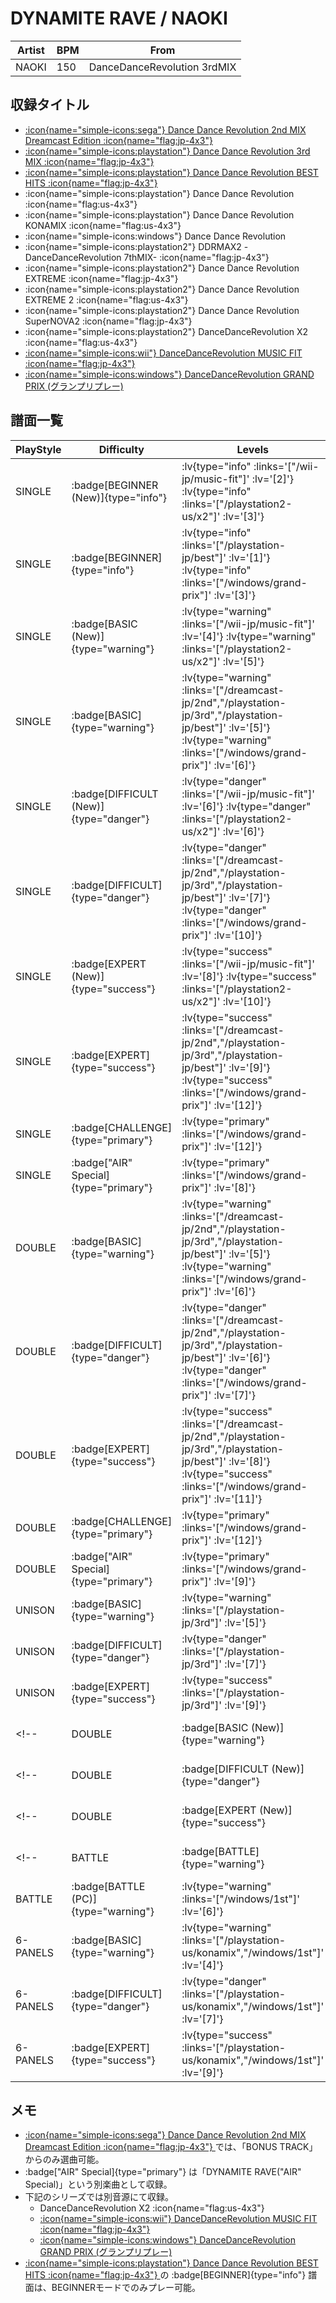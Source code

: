 # DYNAMITE RAVE / NAOKI

|Artist|BPM|From|
|------|---|----|
|NAOKI|150|DanceDanceRevolution 3rdMIX|

## 収録タイトル

- [ :icon{name="simple-icons:sega"} Dance Dance Revolution 2nd MIX Dreamcast Edition :icon{name="flag:jp-4x3"} ](/dreamcast-jp/2nd)
- [ :icon{name="simple-icons:playstation"} Dance Dance Revolution 3rd MIX :icon{name="flag:jp-4x3"} ](/playstation-jp/3rd)
- [ :icon{name="simple-icons:playstation"} Dance Dance Revolution BEST HITS :icon{name="flag:jp-4x3"} ](/playstation-jp/best)
- :icon{name="simple-icons:playstation"} Dance Dance Revolution :icon{name="flag:us-4x3"}
- :icon{name="simple-icons:playstation"} Dance Dance Revolution KONAMIX :icon{name="flag:us-4x3"}
- :icon{name="simple-icons:windows"} Dance Dance Revolution
- :icon{name="simple-icons:playstation2"} DDRMAX2 -DanceDanceRevolution 7thMIX- :icon{name="flag:jp-4x3"}
- :icon{name="simple-icons:playstation2"} Dance Dance Revolution EXTREME :icon{name="flag:jp-4x3"}
- :icon{name="simple-icons:playstation2"} Dance Dance Revolution EXTREME 2 :icon{name="flag:us-4x3"}
- :icon{name="simple-icons:playstation2"} Dance Dance Revolution SuperNOVA2 :icon{name="flag:jp-4x3"}
- :icon{name="simple-icons:playstation2"} DanceDanceRevolution X2 :icon{name="flag:us-4x3"}
- [ :icon{name="simple-icons:wii"} DanceDanceRevolution MUSIC FIT :icon{name="flag:jp-4x3"} ](/wii-jp/music-fit)
- [ :icon{name="simple-icons:windows"} DanceDanceRevolution GRAND PRIX (グランプリプレー)](/windows/grand-prix)

## 譜面一覧

|PlayStyle|Difficulty|Levels|Notes|Movie|
|---------|----------|------|-----|-----|
|SINGLE| :badge[BEGINNER (New)]{type="info"} | :lv{type="info" :links='["/wii-jp/music-fit"]' :lv='[2]'}  :lv{type="info" :links='["/playstation2-us/x2"]' :lv='[3]'} |70/0||
|SINGLE| :badge[BEGINNER]{type="info"} | :lv{type="info" :links='["/playstation-jp/best"]' :lv='[1]'}  :lv{type="info" :links='["/windows/grand-prix"]' :lv='[3]'} |110/0||
|SINGLE| :badge[BASIC (New)]{type="warning"} | :lv{type="warning" :links='["/wii-jp/music-fit"]' :lv='[4]'}  :lv{type="warning" :links='["/playstation2-us/x2"]' :lv='[5]'} |129/0||
|SINGLE| :badge[BASIC]{type="warning"} | :lv{type="warning" :links='["/dreamcast-jp/2nd","/playstation-jp/3rd","/playstation-jp/best"]' :lv='[5]'}  :lv{type="warning" :links='["/windows/grand-prix"]' :lv='[6]'} |188/0||
|SINGLE| :badge[DIFFICULT (New)]{type="danger"} | :lv{type="danger" :links='["/wii-jp/music-fit"]' :lv='[6]'}  :lv{type="danger" :links='["/playstation2-us/x2"]' :lv='[6]'} |217/4||
|SINGLE| :badge[DIFFICULT]{type="danger"} | :lv{type="danger" :links='["/dreamcast-jp/2nd","/playstation-jp/3rd","/playstation-jp/best"]' :lv='[7]'}  :lv{type="danger" :links='["/windows/grand-prix"]' :lv='[10]'} |269/0||
|SINGLE| :badge[EXPERT (New)]{type="success"} | :lv{type="success" :links='["/wii-jp/music-fit"]' :lv='[8]'}  :lv{type="success" :links='["/playstation2-us/x2"]' :lv='[10]'} |304/6||
|SINGLE| :badge[EXPERT]{type="success"} | :lv{type="success" :links='["/dreamcast-jp/2nd","/playstation-jp/3rd","/playstation-jp/best"]' :lv='[9]'} :lv{type="success" :links='["/windows/grand-prix"]' :lv='[12]'} |398/0||
|SINGLE| :badge[CHALLENGE]{type="primary"} | :lv{type="primary" :links='["/windows/grand-prix"]' :lv='[12]'} |362/6||
|SINGLE| :badge["AIR" Special]{type="primary"} | :lv{type="primary" :links='["/windows/grand-prix"]' :lv='[8]'} |217/0||
|DOUBLE| :badge[BASIC]{type="warning"} | :lv{type="warning" :links='["/dreamcast-jp/2nd","/playstation-jp/3rd","/playstation-jp/best"]' :lv='[5]'}  :lv{type="warning" :links='["/windows/grand-prix"]' :lv='[6]'} |217/0||
|DOUBLE| :badge[DIFFICULT]{type="danger"} | :lv{type="danger" :links='["/dreamcast-jp/2nd","/playstation-jp/3rd","/playstation-jp/best"]' :lv='[6]'}  :lv{type="danger" :links='["/windows/grand-prix"]' :lv='[7]'} |250/0||
|DOUBLE| :badge[EXPERT]{type="success"} | :lv{type="success" :links='["/dreamcast-jp/2nd","/playstation-jp/3rd","/playstation-jp/best"]' :lv='[8]'}  :lv{type="success" :links='["/windows/grand-prix"]' :lv='[11]'} |331/0||
|DOUBLE| :badge[CHALLENGE]{type="primary"} | :lv{type="primary" :links='["/windows/grand-prix"]' :lv='[12]'} |327/0||
|DOUBLE| :badge["AIR" Special]{type="primary"} | :lv{type="primary" :links='["/windows/grand-prix"]' :lv='[9]'} |217/0||
|UNISON| :badge[BASIC]{type="warning"} | :lv{type="warning" :links='["/playstation-jp/3rd"]' :lv='[5]'} |||
|UNISON| :badge[DIFFICULT]{type="danger"} | :lv{type="danger" :links='["/playstation-jp/3rd"]' :lv='[7]'} |||
|UNISON| :badge[EXPERT]{type="success"} | :lv{type="success" :links='["/playstation-jp/3rd"]' :lv='[9]'} |||
<!-- |DOUBLE| :badge[BASIC (New)]{type="warning"} | :lv{type="warning" :links='["/playstation2-us/x2"]' :lv='[5]'} |139/4|| -->
<!-- |DOUBLE| :badge[DIFFICULT (New)]{type="danger"} | :lv{type="danger" :links='["/playstation2-us/x2"]' :lv='[6]'} |218/3|| -->
<!-- |DOUBLE| :badge[EXPERT (New)]{type="success"} | :lv{type="success" :links='["/playstation2-us/x2"]' :lv='[10]'} |287/3|| -->
<!-- |BATTLE| :badge[BATTLE]{type="warning"} | :lv{type="warning" :links='["/playstation-us/konamix"]' :lv='[6]'} |||
|BATTLE| :badge[BATTLE (PC)]{type="warning"} | :lv{type="warning" :links='["/windows/1st"]' :lv='[6]'} |||
|6-PANELS| :badge[BASIC]{type="warning"} | :lv{type="warning" :links='["/playstation-us/konamix","/windows/1st"]' :lv='[4]'} |188/0||
|6-PANELS| :badge[DIFFICULT]{type="danger"} | :lv{type="danger" :links='["/playstation-us/konamix","/windows/1st"]' :lv='[7]'} |262/0||
|6-PANELS| :badge[EXPERT]{type="success"} | :lv{type="success" :links='["/playstation-us/konamix","/windows/1st"]' :lv='[9]'} |395/0|| -->

## メモ

- [ :icon{name="simple-icons:sega"} Dance Dance Revolution 2nd MIX Dreamcast Edition :icon{name="flag:jp-4x3"} ](/dreamcast-jp/2nd)では、「BONUS TRACK」からのみ選曲可能。
- :badge["AIR" Special]{type="primary"} は「DYNAMITE RAVE("AIR" Special)」という別楽曲として収録。
- 下記のシリーズでは別音源にて収録。
  - DanceDanceRevolution X2 :icon{name="flag:us-4x3"}
  - [ :icon{name="simple-icons:wii"} DanceDanceRevolution MUSIC FIT :icon{name="flag:jp-4x3"} ](/wii-jp/music-fit)
  - [ :icon{name="simple-icons:windows"} DanceDanceRevolution GRAND PRIX (グランプリプレー)](/windows/grand-prix)
- [ :icon{name="simple-icons:playstation"} Dance Dance Revolution BEST HITS :icon{name="flag:jp-4x3"} ](/playstation-jp/best)の :badge[BEGINNER]{type="info"} 譜面は、BEGINNERモードでのみプレー可能。
